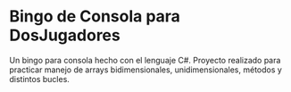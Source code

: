 # Bingo de Consola para DosJugadores
Un bingo para consola hecho con el lenguaje C#. Proyecto realizado para practicar manejo de arrays bidimensionales, unidimensionales, métodos y distintos bucles. 
